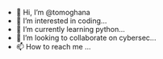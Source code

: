 - 👋 Hi, I’m @tomoghana
- 👀 I’m interested in coding...
- 🌱 I’m currently learning python...
- 💞️ I’m looking to collaborate on cybersec...
- 📫 How to reach me ...

<!---
tomoghana/tomoghana is a ✨ special ✨ repository because its `README.md` (this file) appears on your GitHub profile.
You can click the Preview link to take a look at your changes.
--->
